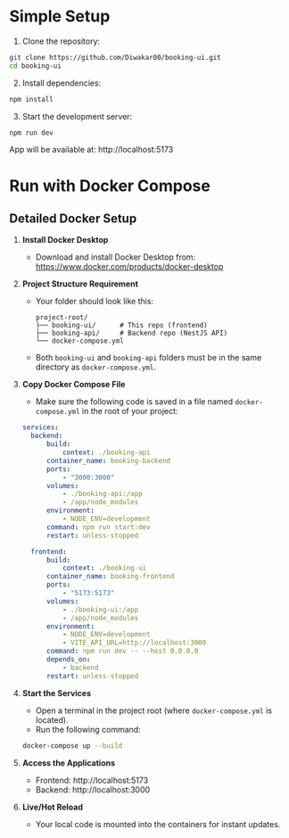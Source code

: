 # Simple Setup

1. Clone the repository:

```bash
git clone https://github.com/Diwakar00/booking-ui.git
cd booking-ui
```

2. Install dependencies:

```bash
npm install
```

3. Start the development server:

```bash
npm run dev
```

App will be available at: http://localhost:5173

# Run with Docker Compose

## Detailed Docker Setup

1. **Install Docker Desktop**

   - Download and install Docker Desktop from: https://www.docker.com/products/docker-desktop

2. **Project Structure Requirement**

   - Your folder should look like this:
     ```
     project-root/
     ├── booking-ui/      # This repo (frontend)
     ├── booking-api/     # Backend repo (NestJS API)
     └── docker-compose.yml
     ```
   - Both `booking-ui` and `booking-api` folders must be in the same directory as `docker-compose.yml`.

3. **Copy Docker Compose File**

   - Make sure the following code is saved in a file named `docker-compose.yml` in the root of your project:

   ```yaml
   services:
   	 backend:
   		 build:
   			 context: ./booking-api
   		 container_name: booking-backend
   		 ports:
   			 - "3000:3000"
   		 volumes:
   			 - ./booking-api:/app
   			 - /app/node_modules
   		 environment:
   			 - NODE_ENV=development
   		 command: npm run start:dev
   		 restart: unless-stopped

   	 frontend:
   		 build:
   			 context: ./booking-ui
   		 container_name: booking-frontend
   		 ports:
   			 - "5173:5173"
   		 volumes:
   			 - ./booking-ui:/app
   			 - /app/node_modules
   		 environment:
   			 - NODE_ENV=development
   			 - VITE_API_URL=http://localhost:3000
   		 command: npm run dev -- --host 0.0.0.0
   		 depends_on:
   			 - backend
   		 restart: unless-stopped
   ```

4. **Start the Services**

   - Open a terminal in the project root (where `docker-compose.yml` is located).
   - Run the following command:

   ```bash
   docker-compose up --build
   ```

5. **Access the Applications**

   - Frontend: http://localhost:5173
   - Backend: http://localhost:3000

6. **Live/Hot Reload**
   - Your local code is mounted into the containers for instant updates.
